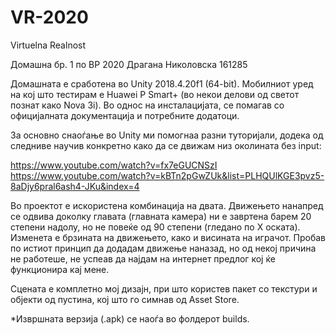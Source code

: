 # VR-2020
Virtuelna Realnost 


Домашна бр. 1 по ВР 2020
Драгана Николовска 161285


Домашната е сработена во Unity 2018.4.20f1 (64-bit). Мобилниот уред на кој што тестирам е Huawei P Smart+ (во некои делови од светот познат како Nova 3i).
Во однос на инсталацијата, се помагав со официјалната документација и потребните додатоци.

За основно снаоѓање во Unity ми помогнаа разни туторијали, додека од следниве научив конкретно како да се движам низ околината без input:	

https://www.youtube.com/watch?v=fx7eGUCNSzI
https://www.youtube.com/watch?v=kBTn2pGwZUk&list=PLHQUlKGE3pvz5-8aDjy6pral6ash4-JKu&index=4

Во проектот е искористена комбинација на двата.
Движењето нанапред се одвива доколку главата (главната камера) ни е завртена барем 20 степени надолу, 
но не повеќе од 90 степени (гледано по Х оската). Изменета е брзината на движењето, како и висината на играчот. 
Пробав по истиот принцип да додадам движење наназад, но од некој причина не работеше, не успеав да најдам на интернет предлог кој ќе функционира кај мене. 

Сцената е комплетно мој дизајн, при што користев пакет со текстури и објекти од пустина, кој што го симнав од Asset Store.

*Извршната верзија (.apk) се наоѓа во фолдерот builds.
